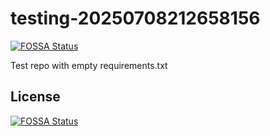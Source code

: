 # testing-20250708212658156
[![FOSSA Status](https://app.fossa.com/api/projects/git%2Bgithub.com%2Fkirogum%2Ftesting-20250708212658156.svg?type=shield)](https://app.fossa.com/projects/git%2Bgithub.com%2Fkirogum%2Ftesting-20250708212658156?ref=badge_shield)

Test repo with empty requirements.txt


## License
[![FOSSA Status](https://app.fossa.com/api/projects/git%2Bgithub.com%2Fkirogum%2Ftesting-20250708212658156.svg?type=large)](https://app.fossa.com/projects/git%2Bgithub.com%2Fkirogum%2Ftesting-20250708212658156?ref=badge_large)